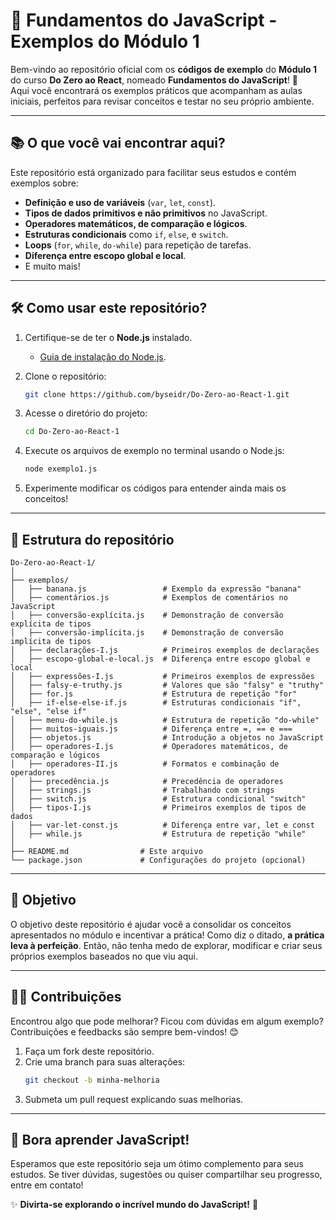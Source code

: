 # 🧩 Fundamentos do JavaScript - Exemplos do Módulo 1

Bem-vindo ao repositório oficial com os **códigos de exemplo** do **Módulo 1** do curso **Do Zero ao React**, nomeado **Fundamentos do JavaScript**! 🚀  
Aqui você encontrará os exemplos práticos que acompanham as aulas iniciais, perfeitos para revisar conceitos e testar no seu próprio ambiente.

---

## 📚 O que você vai encontrar aqui?

Este repositório está organizado para facilitar seus estudos e contém exemplos sobre:

-   **Definição e uso de variáveis** (`var`, `let`, `const`).
-   **Tipos de dados primitivos e não primitivos** no JavaScript.
-   **Operadores matemáticos, de comparação e lógicos**.
-   **Estruturas condicionais** como `if`, `else`, e `switch`.
-   **Loops** (`for`, `while`, `do-while`) para repetição de tarefas.
-   **Diferença entre escopo global e local**.
-   E muito mais!

---

## 🛠️ Como usar este repositório?

1. Certifique-se de ter o **Node.js** instalado.

    - [Guia de instalação do Node.js](https://nodejs.org/).

2. Clone o repositório:

    ```bash
    git clone https://github.com/byseidr/Do-Zero-ao-React-1.git
    ```

3. Acesse o diretório do projeto:

    ```bash
    cd Do-Zero-ao-React-1
    ```

4. Execute os arquivos de exemplo no terminal usando o Node.js:

    ```bash
    node exemplo1.js
    ```

5. Experimente modificar os códigos para entender ainda mais os conceitos!

---

## 📁 Estrutura do repositório

```
Do-Zero-ao-React-1/
│
├── exemplos/
│   ├── banana.js                 # Exemplo da expressão "banana"
│   ├── comentários.js            # Exemplos de comentários no JavaScript
│   ├── conversão-explícita.js    # Demonstração de conversão explícita de tipos
│   ├── conversão-implícita.js    # Demonstração de conversão implícita de tipos
│   ├── declarações-I.js          # Primeiros exemplos de declarações
│   ├── escopo-global-e-local.js  # Diferença entre escopo global e local
│   ├── expressões-I.js           # Primeiros exemplos de expressões
│   ├── falsy-e-truthy.js         # Valores que são "falsy" e "truthy"
│   ├── for.js                    # Estrutura de repetição "for"
│   ├── if-else-else-if.js        # Estruturas condicionais "if", "else", "else if"
│   ├── menu-do-while.js          # Estrutura de repetição "do-while"
│   ├── muitos-iguais.js          # Diferença entre =, == e ===
│   ├── objetos.js                # Introdução a objetos no JavaScript
│   ├── operadores-I.js           # Operadores matemáticos, de comparação e lógicos
│   ├── operadores-II.js          # Formatos e combinação de operadores
│   ├── precedência.js            # Precedência de operadores
│   ├── strings.js                # Trabalhando com strings
│   ├── switch.js                 # Estrutura condicional "switch"
│   ├── tipos-I.js                # Primeiros exemplos de tipos de dados
│   ├── var-let-const.js          # Diferença entre var, let e const
│   ├── while.js                  # Estrutura de repetição "while"
│
├── README.md                # Este arquivo
└── package.json             # Configurações do projeto (opcional)
```

---

## 🎯 Objetivo

O objetivo deste repositório é ajudar você a consolidar os conceitos apresentados no módulo e incentivar a prática! Como diz o ditado, **a prática leva à perfeição**. Então, não tenha medo de explorar, modificar e criar seus próprios exemplos baseados no que viu aqui.

---

## 🧑‍💻 Contribuições

Encontrou algo que pode melhorar? Ficou com dúvidas em algum exemplo?  
Contribuições e feedbacks são sempre bem-vindos! 😊

1. Faça um fork deste repositório.
2. Crie uma branch para suas alterações:
    ```bash
    git checkout -b minha-melhoria
    ```
3. Submeta um pull request explicando suas melhorias.

---

## 🚀 Bora aprender JavaScript!

Esperamos que este repositório seja um ótimo complemento para seus estudos. Se tiver dúvidas, sugestões ou quiser compartilhar seu progresso, entre em contato!

✨ **Divirta-se explorando o incrível mundo do JavaScript!** 🧡
